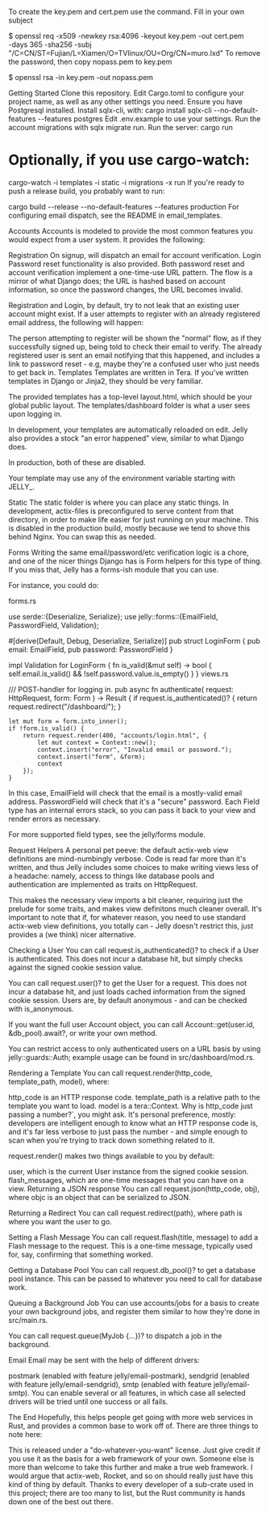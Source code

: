 To create the key.pem and cert.pem use the command. Fill in your own subject

$ openssl req -x509 -newkey rsa:4096 -keyout key.pem -out cert.pem \
  -days 365 -sha256 -subj "/C=CN/ST=Fujian/L=Xiamen/O=TVlinux/OU=Org/CN=muro.lxd"
To remove the password, then copy nopass.pem to key.pem

$ openssl rsa -in key.pem -out nopass.pem


Getting Started
Clone this repository.
Edit Cargo.toml to configure your project name, as well as any other settings you need.
Ensure you have Postgresql installed.
Install sqlx-cli, with:
cargo install sqlx-cli --no-default-features --features postgres
Edit .env.example to use your settings.
Run the account migrations with sqlx migrate run.
Run the server:
cargo run

# Optionally, if you use cargo-watch:
cargo-watch -i templates -i static -i migrations -x run
If you're ready to push a release build, you probably want to run:

cargo build --release --no-default-features --features production
For configuring email dispatch, see the README in email_templates.

Accounts
Accounts is modeled to provide the most common features you would expect from a user system. It provides the following:

Registration
On signup, will dispatch an email for account verification.
Login
Password reset functionality is also provided.
Both password reset and account verification implement a one-time-use URL pattern. The flow is a mirror of what Django does; the URL is hashed based on account information, so once the password changes, the URL becomes invalid.

Registration and Login, by default, try to not leak that an existing user account might exist. If a user attempts to register with an already registered email address, the following will happen:

The person attempting to register will be shown the "normal" flow, as if they successfully signed up, being told to check their email to verify.
The already registered user is sent an email notifying that this happened, and includes a link to password reset - e.g, maybe they're a confused user who just needs to get back in.
Templates
Templates are written in Tera. If you've written templates in Django or Jinja2, they should be very familiar.

The provided templates has a top-level layout.html, which should be your global public layout. The templates/dashboard folder is what a user sees upon logging in.

In development, your templates are automatically reloaded on edit. Jelly also provides a stock "an error happened" view, similar to what Django does.

In production, both of these are disabled.

Your template may use any of the environment variable starting with JELLY_.

Static
The static folder is where you can place any static things. In development, actix-files is preconfigured to serve content from that directory, in order to make life easier for just running on your machine. This is disabled in the production build, mostly because we tend to shove this behind Nginx. You can swap this as needed.

Forms
Writing the same email/password/etc verification logic is a chore, and one of the nicer things Django has is Form helpers for this type of thing. If you miss that, Jelly has a forms-ish module that you can use.

For instance, you could do:

forms.rs

use serde::{Deserialize, Serialize};
use jelly::forms::{EmailField, PasswordField, Validation};

#[derive(Default, Debug, Deserialize, Serialize)]
pub struct LoginForm {
    pub email: EmailField,
    pub password: PasswordField
}

impl Validation for LoginForm {
    fn is_valid(&mut self) -> bool {
        self.email.is_valid() && !self.password.value.is_empty()
    }
}
views.rs

/// POST-handler for logging in.
pub async fn authenticate(
    request: HttpRequest,
    form: Form<LoginForm>
) -> Result<HttpResponse> {
    if request.is_authenticated()? {
        return request.redirect("/dashboard/");
    }

    let mut form = form.into_inner();
    if !form.is_valid() {
        return request.render(400, "accounts/login.html", {
            let mut context = Context::new();
            context.insert("error", "Invalid email or password.");
            context.insert("form", &form);
            context
        });
    }
In this case, EmailField will check that the email is a mostly-valid email address. PasswordField will check that it's a "secure" password. Each Field type has an internal errors stack, so you can pass it back to your view and render errors as necessary.

For more supported field types, see the jelly/forms module.

Request Helpers
A personal pet peeve: the default actix-web view definitions are mind-numbingly verbose. Code is read far more than it's written, and thus Jelly includes some choices to make writing views less of a headache: namely, access to things like database pools and authentication are implemented as traits on HttpRequest.

This makes the necessary view imports a bit cleaner, requiring just the prelude for some traits, and makes view definitons much cleaner overall. It's important to note that if, for whatever reason, you need to use standard actix-web view definitions, you totally can - Jelly doesn't restrict this, just provides a (we think) nicer alternative.

Checking a User
You can call request.is_authenticated()? to check if a User is authenticated. This does not incur a database hit, but simply checks against the signed cookie session value.

You can call request.user()? to get the User for a request. This does not incur a database hit, and just loads cached information from the signed cookie session. Users are, by default anonymous - and can be checked with is_anonymous.

If you want the full user Account object, you can call Account::get(user.id, &db_pool).await?, or write your own method.

You can restrict access to only authenticated users on a URL basis by using jelly::guards::Auth; example usage can be found in src/dashboard/mod.rs.

Rendering a Template
You can call request.render(http_code, template_path, model), where:

http_code is an HTTP response code.
template_path is a relative path to the template you want to load.
model is a tera::Context.
Why is http_code just passing a number?`, you might ask. It's personal preference, mostly: developers are intelligent enough to know what an HTTP response code is, and it's far less verbose to just pass the number - and simple enough to scan when you're trying to track down something related to it.

request.render() makes two things available to you by default:

user, which is the current User instance from the signed cookie session.
flash_messages, which are one-time messages that you can have on a view.
Returning a JSON response
You can call request.json(http_code, obj), where objc is an object that can be serialized to JSON.

Returning a Redirect
You can call request.redirect(path), where path is where you want the user to go.

Setting a Flash Message
You can call request.flash(title, message) to add a Flash message to the request. This is a one-time message, typically used for, say, confirming that something worked.

Getting a Database Pool
You can call request.db_pool()? to get a database pool instance. This can be passed to whatever you need to call for database work.

Queuing a Background Job
You can use accounts/jobs for a basis to create your own background jobs, and register them similar to how they're done in src/main.rs.

You can call request.queue(MyJob {...})? to dispatch a job in the background.

Email
Email may be sent with the help of different drivers:

postmark (enabled with feature jelly/email-postmark),
sendgrid (enabled with feature jelly/email-sendgrid),
smtp (enabled with feature jelly/email-smtp).
You can enable several or all features, in which case all selected drivers will be tried until one success or all fails.

The End
Hopefully, this helps people get going with more web services in Rust, and provides a common base to work off of. There are three things to note here:

This is released under a "do-whatever-you-want" license. Just give credit if you use it as the basis for a web framework of your own.
Someone else is more than welcome to take this further and make a true web framework.
I would argue that actix-web, Rocket, and so on should really just have this kind of thing by default.
Thanks to every developer of a sub-crate used in this project; there are too many to list, but the Rust community is hands down one of the best out there.